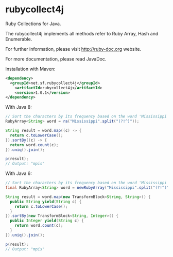 rubycollect4j
=============
Ruby Collections for Java.

The rubycollect4j implements all methods refer to Ruby Array, Hash and Enumerable.

For further information, please visit http://ruby-doc.org website.

For more documentation, please read JavaDoc.

Installation with Maven:
``` xml
<dependency>
  <groupId>net.sf.rubycollect4j</groupId>
	<artifactId>rubycollect4j</artifactId>
	<version>1.0.1</version>
</dependency>
```

With Java 8:
``` java
// Sort the characters by its frequency based on the word 'Mississippi' case-insensitively
RubyArray<String> word = ra("Mississippi".split("(?!^)"));

String result = word.map((c) -> {
  return c.toLowerCase();
}).sortBy((c) -> {
  return word.count(c);
}).uniq().join();

p(result);
// Output: "mpis"
```

With Java 6:
``` java
// Sort the characters by its frequency based on the word 'Mississippi' case-insensitively
final RubyArray<String> word = newRubyArray("Mississippi".split("(?!^)"));

String result = word.map(new TransformBlock<String, String>() {
  public String yield(String c) {
    return c.toLowerCase();
  }
}).sortBy(new TransformBlock<String, Integer>() {
  public Integer yield(String c) {
    return word.count(c);
  }
}).uniq().join();

p(result);
// Output: "mpis"
```
